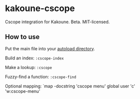 # kakoune-cscope

Cscope integration for Kakoune. Beta. MIT-licensed.

## How to use

Put the main file into your [autoload directory](
https://github.com/mawww/kakoune/blob/master/README.asciidoc#configuration-autoloading
).

Build an index: `:cscope-index`

Make a lookup: `:cscope`

Fuzzy-find a function: `:cscope-find`

Optional mapping: `map -docstring 'cscope menu' global user 'c' '<a-i>w:cscope-menu<ret>'
